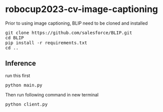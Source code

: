 # robocup2023-cv-image-captioning
Prior to using image captioning, BLIP need to be cloned and installed
<pre>
git clone https://github.com/salesforce/BLIP.git
cd BLIP
pip install -r requirements.txt
cd ..
</pre>

## Inference
run this first
<pre>
python main.py
</pre>
Then run following command in new terminal
<pre>
python client.py
</pre>
